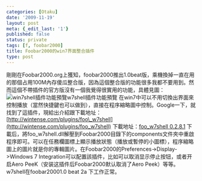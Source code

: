 ```yaml
---
categories: [Otaku]
date: '2009-11-19'
layout: post
meta: {_edit_last: '1'}
published: false
status: private
tags: [f, foobar2000]
title: Foobar2000的win7界面整合插件
type: post
---
```

剛剛在Foobar2000.org上獲知，foobar2000推出1.0beat版，乘機換掉一直在用的那個占用100M內存傻瓜整合版，因為這個整合版的功能很多我都不要用到。然而這個不帶插件的官方版沒有一個我覺得很實用的功能，具體見圖：
![win7shell插件功能預覽](http://wintense.com/wp-content/uploads/2009/02/w7shell.png "w7shell")w7shell插件功能預覽
在win7中可以不用切換出界面來控制播放（當然快捷鍵也可以做到），直接在程序縮略圖中控制。Google一下，就找到了這插件，現給出介紹跟下載地址：
[http://wintense.com/plugins/foo\_w7shell](http://wintense.com/plugins/foo_w7shell)
下載地址：[foo\_w7shell
0.2.8.1](http://wintense.com/download/foo_w7shell_0.2.8.1.zip "Download")
下載后，將foo\_w7shell.dll解壓到Foobar2000目錄下的components文件夾中重啟程序即可。可以在任務欄圖標上顯示播放狀態（播放或暫停的小圖標），程序縮略圖上的圖片就是你的專輯圖片。在Foobar2000的Preferences-\>Display-\>Windows
7 Integration可以配置該插件，比如可以取消显示停止按钮，或者开启Aero
PeeK（安装这插件后Foobar2000默认取消了Aero
Peek）等等。w7shell在foobar20001.0 beat 2a 下工作正常。
